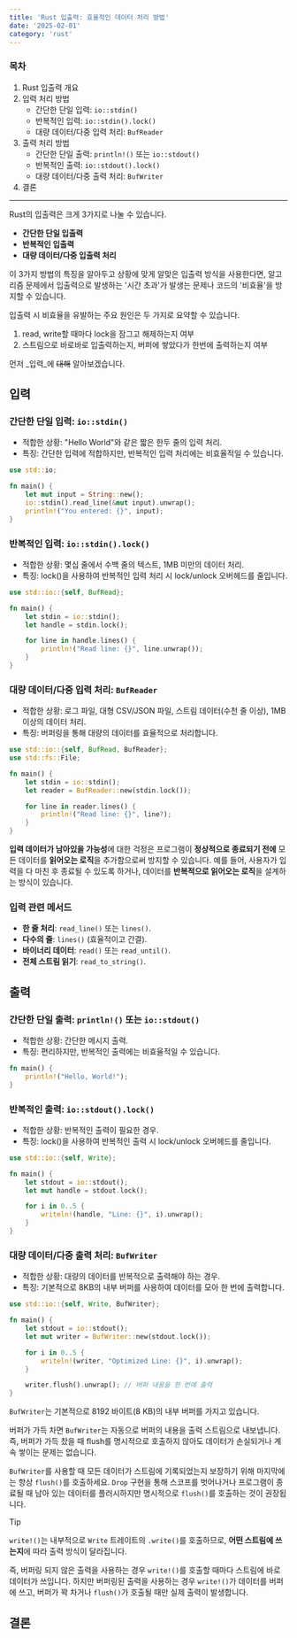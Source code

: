 ```yaml
---
title: 'Rust 입출력: 효율적인 데이터 처리 방법'
date: '2025-02-01'
category: 'rust'
---
```


### 목차

1. Rust 입출력 개요
2. 입력 처리 방법
   - 간단한 단일 입력: `io::stdin()`
   - 반복적인 입력: `io::stdin().lock()`
   - 대량 데이터/다중 입력 처리: `BufReader`
3. 출력 처리 방법
   - 간단한 단일 출력: `println!()` 또는 `io::stdout()`
   - 반복적인 출력: `io::stdout().lock()`
   - 대량 데이터/다중 출력 처리: `BufWriter`
4. 결론

---

Rust의 입출력은 크게 3가지로 나눌 수 있습니다.

- **간단한 단일 입출력**
- **반복적인 입출력**
- **대량 데이터/다중 입출력 처리**

이 3가지 방법의 특징을 알아두고 상황에 맞게 알맞은 입출력 방식을 사용한다면, 알고리즘 문제에서 입출력으로 발생하는 '시간 초과'가 발생는 문제나 코드의 '비효율'을 방지할 수 있습니다.

입출력 시 비효율을 유발하는 주요 원인은 두 가지로 요약할 수 있습니다.

1. read, write할 때마다 lock을 잠그고 해제하는지 여부
2. 스트림으로 바로바로 입출력하는지, 버퍼에 쌓았다가 한번에 출력하는지 여부

먼저 _입력_에 ~~대해~~ 알아보겠습니다.


## 입력

### 간단한 단일 입력: `io::stdin()`

- 적합한 상황: "Hello World"와 같은 짧은 한두 줄의 입력 처리.
- 특징: 간단한 입력에 적합하지만, 반복적인 입력 처리에는 비효율적일 수 있습니다.

```rust
use std::io;

fn main() {
    let mut input = String::new();
    io::stdin().read_line(&mut input).unwrap();
    println!("You entered: {}", input);
}
```


### 반복적인 입력: `io::stdin().lock()`

- 적합한 상황: 몇십 줄에서 수백 줄의 텍스트, 1MB 미만의 데이터 처리.
- 특징: lock()을 사용하여 반복적인 입력 처리 시 lock/unlock 오버헤드를 줄입니다.

```rust
use std::io::{self, BufRead};

fn main() {
    let stdin = io::stdin();
    let handle = stdin.lock();

    for line in handle.lines() {
        println!("Read line: {}", line.unwrap());
    }
}
```


### 대량 데이터/다중 입력 처리: `BufReader`

- 적합한 상황: 로그 파일, 대형 CSV/JSON 파일, 스트림 데이터(수천 줄 이상), 1MB 이상의 데이터 처리.
- 특징: 버퍼링을 통해 대량의 데이터를 효율적으로 처리합니다.

```rust
use std::io::{self, BufRead, BufReader};
use std::fs::File;

fn main() {
    let stdin = io::stdin();
    let reader = BufReader::new(stdin.lock());

    for line in reader.lines() {
        println!("Read line: {}", line?);
    }
}
```

**입력 데이터가 남아있을 가능성**에 대한 걱정은 프로그램이 **정상적으로 종료되기 전에** 모든 데이터를 **읽어오는 로직**을 추가함으로써 방지할 수 있습니다. 예를 들어, 사용자가 입력을 다 마친 후 종료될 수 있도록 하거나, 데이터를 **반복적으로 읽어오는 로직**을 설계하는 방식이 있습니다.

### 입력 관련 메서드

- **한 줄 처리**: `read_line()` 또는 `lines()`.
- **다수의 줄**: `lines()` (효율적이고 간결).
- **바이너리 데이터**: `read()` 또는 `read_until()`.
- **전체 스트림 읽기**: `read_to_string()`.



## 출력

### 간단한 단일 출력: `println!()` 또는 `io::stdout()`

- 적합한 상황: 간단한 메시지 출력.
- 특징: 편리하지만, 반복적인 출력에는 비효율적일 수 있습니다.

```rust
fn main() {
    println!("Hello, World!");
}
```

### 반복적인 출력: `io::stdout().lock()`

- 적합한 상황: 반복적인 출력이 필요한 경우.
- 특징: lock()을 사용하여 반복적인 출력 시 lock/unlock 오버헤드를 줄입니다.

```rust
use std::io::{self, Write};

fn main() {
    let stdout = io::stdout();
    let mut handle = stdout.lock();

    for i in 0..5 {
        writeln!(handle, "Line: {}", i).unwrap();
    }
}
```


### 대량 데이터/다중 출력 처리: `BufWriter`

- 적합한 상황: 대량의 데이터를 반복적으로 출력해야 하는 경우.
- 특징: 기본적으로 8KB의 내부 버퍼를 사용하여 데이터를 모아 한 번에 출력합니다.

```rust
use std::io::{self, Write, BufWriter};

fn main() {
    let stdout = io::stdout();
    let mut writer = BufWriter::new(stdout.lock());

    for i in 0..5 {
        writeln!(writer, "Optimized Line: {}", i).unwrap();
    }

    writer.flush().unwrap(); // 버퍼 내용을 한 번에 출력
}
```

`BufWriter`는 기본적으로 8192 바이트(8 KB)의 내부 버퍼를 가지고 있습니다.

버퍼가 가득 차면 `BufWriter`는 자동으로 버퍼의 내용을 출력 스트림으로 내보냅니다. 즉, 버퍼가 가득 찼을 때 flush를 명시적으로 호출하지 않아도 데이터가 손실되거나 계속 쌓이는 문제는 없습니다.

`BufWriter`를 사용할 때 모든 데이터가 스트림에 기록되었는지 보장하기 위해 마지막에는 항상 `flush()`를 호출하세요. `Drop` 구현을 통해 스코프를 벗어나거나 프로그램이 종료될 때 남아 있는 데이터를 플러시하지만 명시적으로 `flush()`를 호출하는 것이 권장됩니다.


> [!tip]
> `write!()`는 내부적으로 `Write` 트레이트의 `.write()`를 호출하므로, **어떤 스트림에 쓰는지**에 따라 출력 방식이 달라집니다.
>
> 즉, 버퍼링 되지 않은 출력을 사용하는 경우 `write!()`를 호출할 때마다 스트림에 바로 데이터가 쓰입니다. 하지만 버퍼링된 출력을 사용하는 경우 `write!()`가 데이터를 버퍼에 쓰고, 버퍼가 꽉 차거나 `flush()`가 호출될 때만 실제 출력이 발생합니다.


## 결론
